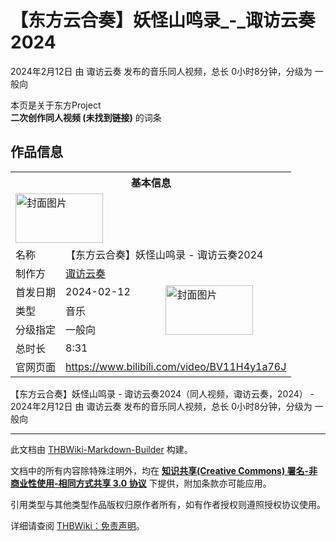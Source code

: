 # 【东方云合奏】妖怪山鸣录_-_诹访云奏2024

<!-- source html: G:\repos\THBWiki-Markdown-Builder\THBWikiMarkdown\Temp\main\2\2c\ns0%3A%E3%80%90%E4%B8%9C%E6%96%B9%E4%BA%91%E5%90%88%E5%A5%8F%E3%80%91%E5%A6%96%E6%80%AA%E5%B1%B1%E9%B8%A3%E5%BD%95_-_%E8%AF%B9%E8%AE%BF%E4%BA%91%E5%A5%8F2024.html -->

2024年2月12日 由 诹访云奏  发布的音乐同人视频，总长 0小时8分钟，分级为 一般向

本页是关于东方Project  
 **二次创作同人视频 (未找到链接)** 的词条

## 作品信息

<table><tbody><tr><th colspan="3">基本信息</th></tr><tr><td class="cover-artwork-mobile" colspan="2"><a href="./文件-【东方云合奏】妖怪山鸣录_-_诹访云奏2024封面.png.md" class="image" title="封面图片"><img alt="封面图片" src="https://upload.thwiki.cc/thumb/b/ba/%E3%80%90%E4%B8%9C%E6%96%B9%E4%BA%91%E5%90%88%E5%A5%8F%E3%80%91%E5%A6%96%E6%80%AA%E5%B1%B1%E9%B8%A3%E5%BD%95_-_%E8%AF%B9%E8%AE%BF%E4%BA%91%E5%A5%8F2024%E5%B0%81%E9%9D%A2.png/140px-%E3%80%90%E4%B8%9C%E6%96%B9%E4%BA%91%E5%90%88%E5%A5%8F%E3%80%91%E5%A6%96%E6%80%AA%E5%B1%B1%E9%B8%A3%E5%BD%95_-_%E8%AF%B9%E8%AE%BF%E4%BA%91%E5%A5%8F2024%E5%B0%81%E9%9D%A2.png" decoding="async" loading="lazy" width="140" height="79" srcset="https://upload.thwiki.cc/thumb/b/ba/%E3%80%90%E4%B8%9C%E6%96%B9%E4%BA%91%E5%90%88%E5%A5%8F%E3%80%91%E5%A6%96%E6%80%AA%E5%B1%B1%E9%B8%A3%E5%BD%95_-_%E8%AF%B9%E8%AE%BF%E4%BA%91%E5%A5%8F2024%E5%B0%81%E9%9D%A2.png/210px-%E3%80%90%E4%B8%9C%E6%96%B9%E4%BA%91%E5%90%88%E5%A5%8F%E3%80%91%E5%A6%96%E6%80%AA%E5%B1%B1%E9%B8%A3%E5%BD%95_-_%E8%AF%B9%E8%AE%BF%E4%BA%91%E5%A5%8F2024%E5%B0%81%E9%9D%A2.png 1.5x, https://upload.thwiki.cc/thumb/b/ba/%E3%80%90%E4%B8%9C%E6%96%B9%E4%BA%91%E5%90%88%E5%A5%8F%E3%80%91%E5%A6%96%E6%80%AA%E5%B1%B1%E9%B8%A3%E5%BD%95_-_%E8%AF%B9%E8%AE%BF%E4%BA%91%E5%A5%8F2024%E5%B0%81%E9%9D%A2.png/280px-%E3%80%90%E4%B8%9C%E6%96%B9%E4%BA%91%E5%90%88%E5%A5%8F%E3%80%91%E5%A6%96%E6%80%AA%E5%B1%B1%E9%B8%A3%E5%BD%95_-_%E8%AF%B9%E8%AE%BF%E4%BA%91%E5%A5%8F2024%E5%B0%81%E9%9D%A2.png 2x" data-file-width="1920" data-file-height="1080"></a></td>
</tr><tr><td class="label">名称</td><td colspan="2"> 【东方云合奏】妖怪山鸣录 - 诹访云奏2024 </td></tr><tr><td class="label">制作方</td><td><a href="./诹访云奏.md" title="诹访云奏">诹访云奏</a></td><td class="cover-artwork" rowspan="5" style="min-width:140px;"><a href="./文件-【东方云合奏】妖怪山鸣录_-_诹访云奏2024封面.png.md" class="image" title="封面图片"><img alt="封面图片" src="https://upload.thwiki.cc/thumb/b/ba/%E3%80%90%E4%B8%9C%E6%96%B9%E4%BA%91%E5%90%88%E5%A5%8F%E3%80%91%E5%A6%96%E6%80%AA%E5%B1%B1%E9%B8%A3%E5%BD%95_-_%E8%AF%B9%E8%AE%BF%E4%BA%91%E5%A5%8F2024%E5%B0%81%E9%9D%A2.png/140px-%E3%80%90%E4%B8%9C%E6%96%B9%E4%BA%91%E5%90%88%E5%A5%8F%E3%80%91%E5%A6%96%E6%80%AA%E5%B1%B1%E9%B8%A3%E5%BD%95_-_%E8%AF%B9%E8%AE%BF%E4%BA%91%E5%A5%8F2024%E5%B0%81%E9%9D%A2.png" decoding="async" loading="lazy" width="140" height="79" srcset="https://upload.thwiki.cc/thumb/b/ba/%E3%80%90%E4%B8%9C%E6%96%B9%E4%BA%91%E5%90%88%E5%A5%8F%E3%80%91%E5%A6%96%E6%80%AA%E5%B1%B1%E9%B8%A3%E5%BD%95_-_%E8%AF%B9%E8%AE%BF%E4%BA%91%E5%A5%8F2024%E5%B0%81%E9%9D%A2.png/210px-%E3%80%90%E4%B8%9C%E6%96%B9%E4%BA%91%E5%90%88%E5%A5%8F%E3%80%91%E5%A6%96%E6%80%AA%E5%B1%B1%E9%B8%A3%E5%BD%95_-_%E8%AF%B9%E8%AE%BF%E4%BA%91%E5%A5%8F2024%E5%B0%81%E9%9D%A2.png 1.5x, https://upload.thwiki.cc/thumb/b/ba/%E3%80%90%E4%B8%9C%E6%96%B9%E4%BA%91%E5%90%88%E5%A5%8F%E3%80%91%E5%A6%96%E6%80%AA%E5%B1%B1%E9%B8%A3%E5%BD%95_-_%E8%AF%B9%E8%AE%BF%E4%BA%91%E5%A5%8F2024%E5%B0%81%E9%9D%A2.png/280px-%E3%80%90%E4%B8%9C%E6%96%B9%E4%BA%91%E5%90%88%E5%A5%8F%E3%80%91%E5%A6%96%E6%80%AA%E5%B1%B1%E9%B8%A3%E5%BD%95_-_%E8%AF%B9%E8%AE%BF%E4%BA%91%E5%A5%8F2024%E5%B0%81%E9%9D%A2.png 2x" data-file-width="1920" data-file-height="1080"></a></td>
</tr><tr><td class="label">首发日期</td><td>2024-02-12</td></tr><tr><td class="label">类型</td><td>音乐</td></tr><tr><td class="label">分级指定</td><td>一般向</td></tr><tr><td class="label">总时长</td><td>8:31</td></tr>
<tr><td class="label">官网页面</td><td colspan="2"><a rel="nofollow" class="external free" href="https://www.bilibili.com/video/BV11H4y1a76J">https://www.bilibili.com/video/BV11H4y1a76J</a></td></tr></tbody></table>

【东方云合奏】妖怪山鸣录 - 诹访云奏2024（同人视频，诹访云奏，2024） - 2024年2月12日 由 诹访云奏  发布的音乐同人视频，总长 0小时8分钟，分级为 一般向





---

此文档由 [THBWiki-Markdown-Builder](https://github.com/Delsin-Yu/THBWiki-Markdown-Builder) 构建。

文档中的所有内容除特殊注明外，均在 [**知识共享(Creative Commons) 署名-非商业性使用-相同方式共享 3.0 协议**](https://creativecommons.org/licenses/by-sa/3.0/deed.zh-hans) 下提供，附加条款亦可能应用。

引用类型与其他类型作品版权归原作者所有，如有作者授权则遵照授权协议使用。

详细请查阅 [THBWiki：免责声明](https://thbwiki.cc/THBWiki:%E5%85%8D%E8%B4%A3%E5%A3%B0%E6%98%8E)。

